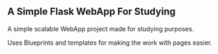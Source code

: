 ## A Simple Flask WebApp For Studying

A simple scalable WebApp project made for studying purposes.

Uses Blueprints and templates for making the work with pages easier.